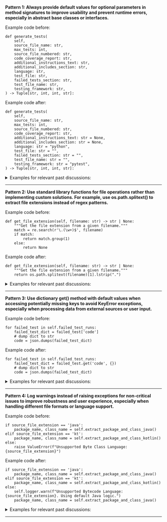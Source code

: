 
<b>Pattern 1: Always provide default values for optional parameters in method signatures to improve usability and prevent runtime errors, especially in abstract base classes or interfaces.
</b>

Example code before:
```
def generate_tests(
    self,
    source_file_name: str,
    max_tests: int,
    source_file_numbered: str,
    code_coverage_report: str,
    additional_instructions_text: str,
    additional_includes_section: str,
    language: str,
    test_file: str,
    failed_tests_section: str,
    test_file_name: str,
    testing_framework: str,
) -> Tuple[str, int, int, str]:
```

Example code after:
```
def generate_tests(
    self,
    source_file_name: str,
    max_tests: int,
    source_file_numbered: str,
    code_coverage_report: str,
    additional_instructions_text: str = None,
    additional_includes_section: str = None,
    language: str = "python",
    test_file: str = "",
    failed_tests_section: str = "",
    test_file_name: str = "",
    testing_framework: str = "pytest",
) -> Tuple[str, int, int, str]:
```

<details><summary>Examples for relevant past discussions:</summary>

- https://github.com/qodo-ai/qodo-cover/pull/282#discussion_r1962272952
</details>


___

<b>Pattern 2: Use standard library functions for file operations rather than implementing custom solutions. For example, use os.path.splitext() to extract file extensions instead of regex patterns.
</b>

Example code before:
```
def get_file_extension(self, filename: str) -> str | None:
    """Get the file extension from a given filename."""
    match = re.search(r'\.(\w+)$', filename)
    if match:
        return match.group(1)
    else:
        return None
```

Example code after:
```
def get_file_extension(self, filename: str) -> str | None:
    """Get the file extension from a given filename."""
    return os.path.splitext(filename)[1].lstrip(".")
```

<details><summary>Examples for relevant past discussions:</summary>

- https://github.com/qodo-ai/qodo-cover/pull/132#discussion_r1699234435
</details>


___

<b>Pattern 3: Use dictionary get() method with default values when accessing potentially missing keys to avoid KeyError exceptions, especially when processing data from external sources or user input.
</b>

Example code before:
```
for failed_test in self.failed_test_runs:
    failed_test_dict = failed_test['code']
    # dump dict to str
    code = json.dumps(failed_test_dict)
```

Example code after:
```
for failed_test in self.failed_test_runs:
    failed_test_dict = failed_test.get('code', {})
    # dump dict to str
    code = json.dumps(failed_test_dict)
```

<details><summary>Examples for relevant past discussions:</summary>

- https://github.com/qodo-ai/qodo-cover/pull/50#discussion_r1615420296
- https://github.com/qodo-ai/qodo-cover/pull/50#discussion_r1615419981
</details>


___

<b>Pattern 4: Log warnings instead of raising exceptions for non-critical issues to improve robustness and user experience, especially when handling different file formats or language support.
</b>

Example code before:
```
if source_file_extension == 'java':
    package_name, class_name = self.extract_package_and_class_java()
elif source_file_extension == 'kt':
    package_name, class_name = self.extract_package_and_class_kotlin()
else:
    raise ValueError(f"Unsupported Byte Class Language: {source_file_extension}")
```

Example code after:
```
if source_file_extension == 'java':
    package_name, class_name = self.extract_package_and_class_java()
elif source_file_extension == 'kt':
    package_name, class_name = self.extract_package_and_class_kotlin()
else:
    self.logger.warn(f"Unsupported Bytecode Language: {source_file_extension}. Using default Java logic.")
    package_name, class_name = self.extract_package_and_class_java()
```

<details><summary>Examples for relevant past discussions:</summary>

- https://github.com/qodo-ai/qodo-cover/pull/221#discussion_r1844110505
</details>


___
